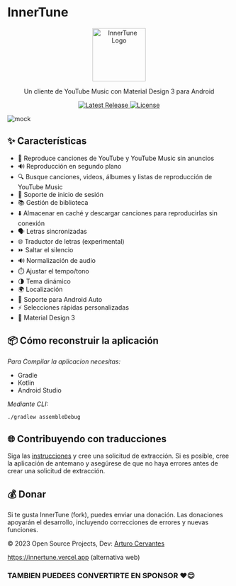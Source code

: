 
# InnerTune

<div align="center">
  <img src="https://raw.githubusercontent.com/z-huang/InnerTune/dev/app/src/main/res/mipmap-xxxhdpi/ic_launcher_round.webp" alt="InnerTune Logo" width="120" height="120">
  <br>
  <p>Un cliente de YouTube Music con Material Design 3 para Android</p>
  <a href="https://github.com/Arturo254/InnerTune/releases">
    <img src="https://img.shields.io/github/v/release/Arturo254/InnerTune?style=flat-square" alt="Latest Release">
  </a>
  <a href="https://github.com/z-huang/InnerTune/blob/main/LICENSE">
    <img src="https://img.shields.io/github/license/Arturo254/InnerTune?style=flat-square" alt="License">
  </a>
</div>


![mock](https://github.com/Arturo254/InnerTune/assets/87346871/672d6022-fd69-4347-bc0f-4d78720a1f0f)

## ✨ Características

- 🎵 Reproduce canciones de YouTube y YouTube Music sin anuncios
- 🔊 Reproducción en segundo plano
- 🔍 Busque canciones, videos, álbumes y listas de reproducción de YouTube Music
- 🔑 Soporte de inicio de sesión
- 📚 Gestión de biblioteca
- ⬇️ Almacenar en caché y descargar canciones para reproducirlas sin conexión
- 🗣️ Letras sincronizadas
- 🌐 Traductor de letras (experimental)
- ⏩ Saltar el silencio
- 🔊 Normalización de audio
- ⏱️ Ajustar el tempo/tono
- 🌗 Tema dinámico
- 🌍 Localización
- 🚗 Soporte para Android Auto
- ⚡ Selecciones rápidas personalizadas
- 💎 Material Design 3

## 📦 Cómo reconstruir la aplicación

*Para Compilar la aplicacion necesitas:*
- Gradle
- Kotlin
- Android Studio

_Mediante CLI:_

```bash
./gradlew assembleDebug
```



## 🌐 Contribuyendo con traducciones

Siga las [instrucciones](https://developer.android.com/guide/topics/resources/localization) y cree una solicitud de extracción. Si es posible, cree la aplicación de antemano y asegúrese de que no haya errores antes de crear una solicitud de extracción.

## 💰 Donar

Si te gusta InnerTune (fork), puedes enviar una donación. Las donaciones apoyarán el desarrollo, incluyendo correcciones de errores y nuevas funciones.

© 2023 Open Source Projects, Dev: [Arturo Cervantes](https://www.paypal.com/paypalme/ArturoCervantes254)


https://innertune.vercel.app (alternativa web)

### TAMBIEN PUEDEES CONVERTIRTE EN SPONSOR ❤️😊
